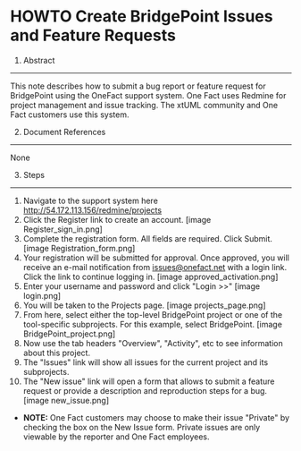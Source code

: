 # HOWTO Create BridgePoint Issues and Feature Requests

1. Abstract
-----------
This note describes how to submit a bug report or feature request for BridgePoint using the OneFact support system.  One Fact
uses Redmine for project management and issue tracking.  The xtUML community and One Fact customers use this system.

2. Document References
----------------------
None

3. Steps
-------------
1.  Navigate to the support system here http://54.172.113.156/redmine/projects
2.  Click the Register link to create an account.
[image Register_sign_in.png]
3.  Complete the registration form.  All fields are required. Click Submit.
[image Registration_form.png]
4. Your registration will be submitted for approval.  Once approved, you will receive an e-mail notification from issues@onefact.net with a login link. Click the link to continue logging in.
[image approved_activation.png]
5. Enter your username and password and click "Login >>"
[image login.png]
6. You will be taken to the Projects page.
[image projects_page.png]
7. From here, select either the top-level BridgePoint project or one of the tool-specific subprojects.  For this example, select BridgePoint.
[image BridgePoint_project.png]
8. Now use the tab headers "Overview", "Activity", etc to see information about this project.
9. The "Issues" link will show all issues for the current project and its subprojects.
10. The "New issue" link will open a form that allows to submit a feature request or provide a description and reproduction steps for a bug.
[image new_issue.png]
  - __NOTE:__ One Fact customers may choose to make their issue "Private" by checking the box on the New Issue form.  Private issues are only viewable by the reporter and One Fact employees.
